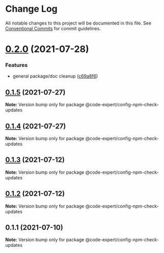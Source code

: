 # Change Log

All notable changes to this project will be documented in this file.
See [Conventional Commits](https://conventionalcommits.org) for commit guidelines.

# [0.2.0](https://github.com/CodeExpertETH/configs/compare/@code-expert/config-npm-check-updates@0.1.5...@code-expert/config-npm-check-updates@0.2.0) (2021-07-28)


### Features

* general package/doc cleanup ([c69a8f6](https://github.com/CodeExpertETH/configs/commit/c69a8f60a03531f44d7996955d48d522d9637427))





## [0.1.5](https://github.com/CodeExpertETH/configs/compare/@code-expert/config-npm-check-updates@0.1.4...@code-expert/config-npm-check-updates@0.1.5) (2021-07-27)

**Note:** Version bump only for package @code-expert/config-npm-check-updates

## [0.1.4](https://github.com/CodeExpertETH/configs/compare/@code-expert/config-npm-check-updates@0.1.3...@code-expert/config-npm-check-updates@0.1.4) (2021-07-27)

**Note:** Version bump only for package @code-expert/config-npm-check-updates

## [0.1.3](https://github.com/CodeExpertETH/configs/compare/@code-expert/config-npm-check-updates@0.1.1...@code-expert/config-npm-check-updates@0.1.3) (2021-07-12)

**Note:** Version bump only for package @code-expert/config-npm-check-updates

## [0.1.2](https://github.com/CodeExpertETH/configs/compare/@code-expert/config-npm-check-updates@0.1.1...@code-expert/config-npm-check-updates@0.1.2) (2021-07-12)

**Note:** Version bump only for package @code-expert/config-npm-check-updates

## 0.1.1 (2021-07-10)

**Note:** Version bump only for package @code-expert/config-npm-check-updates

